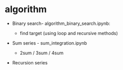 # algorithm
* Binary search- algorithm_binary_search.ipynb: 
   * find target (using loop and recursive methods)
* Sum series - sum_integration.ipynb
   * 2sum / 3sum / 4sum
   
* Recursion series
